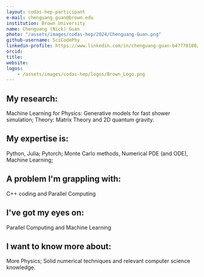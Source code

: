 ```yaml
---
layout: codas-hep-participant
e-mail: chenguang_guan@brown.edu
institution: Brown University
name: Chenguang (Nick) Guan
photo: "/assets/images/codas-hep/2024/Chenguang-Guan.png"
github-username: SciCodePhy
linkedin-profile: https://www.linkedin.com/in/chenguang-guan-b47770180/
orcid:
title:
website:
logos:
    - /assets/images/codas-hep/logos/Brown_Logo.png
---
```


## My research:
Machine Learning for Physics: Generative models for fast shower simulation; Theory: Matrix Theory and 2D quantum gravity.

## My expertise is:
Python, Julia; Pytorch; Monte Carlo methods, Numerical PDE (and ODE), Machine Learning;

## A problem I'm grappling with:
C++ coding and Parallel Computing

## I've got my eyes on:
Parallel Computing and Machine Learning

## I want to know more about:
More Physics; Solid numerical techniques and relevant computer science knowledge.
